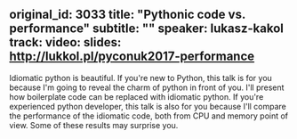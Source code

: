 original_id: 3033
title: "Pythonic code vs. performance"
subtitle: ""
speaker: lukasz-kakol
track: 
video:
slides: http://lukkol.pl/pyconuk2017-performance
---
Idiomatic python is beautiful.
If you're new to Python, this talk is for you because I'm going to reveal the charm of python in front of you. I'll present how boilerplate code can be replaced with idiomatic python.
If you're experienced python developer, this talk is also for you because I'll compare the performance of the idiomatic code, both from CPU and memory point of view. Some of these results may surprise you.